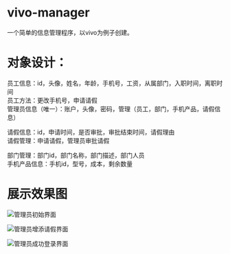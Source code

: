# vivo-manager
一个简单的信息管理程序，以vivo为例子创建。

# 对象设计：
员工信息：id，头像，姓名，年龄，手机号，工资，从属部门，入职时间，离职时间  
员工方法：更改手机号，申请请假  
管理员信息（唯一）：账户，头像，密码，管理（员工，部门，手机产品，请假信息）  

请假信息：id，申请时间，是否审批，审批结束时间，请假理由  
请假管理：申请请假，管理员审批请假  

部门管理：部门id，部门名称，部门描述，部门人员  
手机产品信息：手机id，型号，成本，剩余数量  

# 展示效果图
![管理员初始界面](https://github.com/user-attachments/assets/55ad3e39-f8a0-41df-9549-55716e476ab4)  


![管理员增添请假界面](https://github.com/user-attachments/assets/f0213990-d320-4a1f-a299-4b63327e7c88)  


![管理员成功登录界面](https://github.com/user-attachments/assets/d9761601-868f-4dae-af45-f82c5fe67c6a)  


